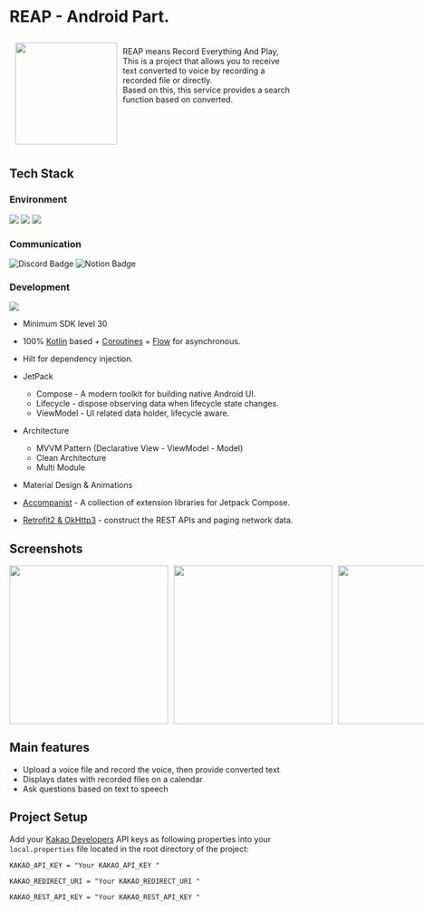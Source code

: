 # REAP - Android Part.
 
<img src="https://github.com/user-attachments/assets/98cbce21-af5f-4c4e-b00c-7052277bc875" align="left" width="180" hspace="10" vspace="10" />
<br>
REAP means Record Everything And Play, This is a project that allows you to receive text converted to voice by recording a recorded file or directly. 
<br>Based on this, this service provides a search function based on converted.
 
<br clear="left">

## Tech Stack
### Environment
<img src="https://img.shields.io/badge/android%20studio-3DDC84?style=for-the-badge&logo=android%20studio&logoColor=white"> <img  src="https://img.shields.io/badge/git-F05032?style=for-the-badge&logo=git&logoColor=white"> <img  src="https://img.shields.io/badge/github-181717?style=for-the-badge&logo=github&logoColor=white">

### Communication
<img src="https://img.shields.io/badge/Discord-5865F2?style=for-the-badge&logo=discord&logoColor=white" alt="Discord Badge"> <img src="https://img.shields.io/badge/Notion-000000?style=for-the-badge&logo=notion&logoColor=white" alt="Notion Badge">

###  Development
<img src="https://img.shields.io/badge/kotlin-7F52FF?style=for-the-badge&logo=kotlin&logoColor=white"> 

-   Minimum SDK level 30
-   100%  [Kotlin](https://kotlinlang.org/)  based +  [Coroutines](https://github.com/Kotlin/kotlinx.coroutines)  +  [Flow](https://kotlin.github.io/kotlinx.coroutines/kotlinx-coroutines-core/kotlinx.coroutines.flow/)  for asynchronous.
-   Hilt for dependency injection.
-   JetPack
    -   Compose - A modern toolkit for building native Android UI.
    -   Lifecycle - dispose observing data when lifecycle state changes.
    -   ViewModel - UI related data holder, lifecycle aware.  
-   Architecture
    -   MVVM Pattern (Declarative View - ViewModel - Model)
    -   Clean Architecture
    -   Multi Module

-   Material Design & Animations
-   [Accompanist](https://github.com/google/accompanist)  - A collection of extension libraries for Jetpack Compose.  
-   [Retrofit2 & OkHttp3](https://github.com/square/retrofit)  - construct the REST APIs and paging network data. 

## Screenshots

<div style="display: flex;   gap: 10px;">
  <img src="https://github.com/user-attachments/assets/459dc822-3c5c-47d0-a7c9-608a3867724c" width="280">
  <img src="https://github.com/user-attachments/assets/50f4aebf-e692-4999-bc64-abc454061616" width="280"> 
  <img src="https://github.com/user-attachments/assets/92934398-205e-4992-872a-f25ec737831d" width="280">
</div>


## Main features

- Upload a voice file and record the voice, then provide converted text
- Displays dates with recorded files on a calendar
- Ask questions based on text to speech
   
## Project Setup

Add your  [Kakao Developers](https://developers.kakao.com/)  API keys as following properties into your  `local.properties`  file located in the root directory of the project:

```
KAKAO_API_KEY = "Your KAKAO_API_KEY "

KAKAO_REDIRECT_URI = "Your KAKAO_REDIRECT_URI "

KAKAO_REST_API_KEY = "Your KAKAO_REST_API_KEY "
```

